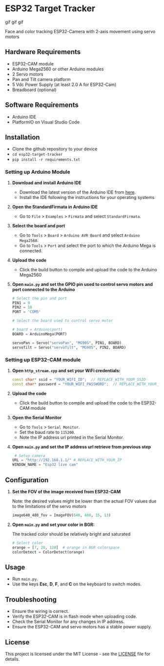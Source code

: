 # ESP32 Target Tracker

gif gif gif

Face and color tracking ESP32-Camera with 2-axis movement using servo motors

## Hardware Requirements

- ESP32-CAM module
- Arduino Mega2560 or other Arduino modules
- 2 Servo motors
- Pan and Tilt camera platform
- 5 Vdc Power Supply (at least 2.0 A for ESP32-Cam)
- Breadboard (optional)

## Software Requirements

- Arduino IDE 
- PlatformIO on Visual Studio Code

## Installation
- Clone the github repository to your device
- `cd esp32-target-tracker`
- `pip install -r requirements.txt`

### Setting up Arduino Module

1. **Download and install Arduino IDE**
   - Download the latest version of the Arduino IDE from [here](https://www.arduino.cc/en/software).
   - Install the IDE following the instructions for your operating systems

2. **Open the StandardFirmata in Arduino IDE**
   - Go to `File` > `Examples` > `Firmata` and select `StandardFirmata`.

3. **Select the board and port**
   - Go to `Tools` > `Board` > `Arduino AVR Board` and select `Arduino Mega2560`.
   - Go to `Tools` > `Port` and select the port to which the Arduino Mega is connected.

4. **Upload the code**
   - Click the build button to compile and upload the code to the Arduino Mega2560

5. **Open `main.py` and set the GPIO pin used to control servo motors and port connected to the Arduino**

    ```python
    # Select the pin and port
    PIN1 = 9
    PIN2 = 10   
    PORT = 'COM5'
    
    # Select the board used to control servo motor
    
    # board = Arduino(port)   
    BOARD = ArduinoMega(PORT)

    servoPan = Servo("servoPan", "MG90S", PIN1, BOARD)
    servoTilt = Servo("servoTilt", "MG90S", PIN2, BOARD)

### Setting up ESP32-CAM module

1. **Open `http_stream.cpp` and set your WiFi credentials:**

    ```cpp
    const char* ssid = "YOUR_WIFI_ID";  // REPLACE_WITH_YOUR_SSID
    const char* password = "YOUR_WIFI_PASSWORD";  // REPLACE_WITH_YOUR_PASSWORD

2. **Upload the code**
   - Click the build button to compile and upload the code to the ESP32-CAM module

3. **Open the Serial Monitor**
   - Go to `Tools` > `Serial Monitor`.
   - Set the baud rate to `115200`.
   - Note the IP address url printed in the Serial Monitor.

4. **Open `main.py` and set the IP address url retrieve from previous step**
    ```python
     # Setup camera
    URL = "http://192.168.1.1/" # REPLACE_WITH_YOUR_IP
    WINDOW_NAME = "Esp32 live cam"

## Configuration

1. **Set the FOV of the image received from ESP32-CAM** 
    
    Note: the desired values might be lower than the actual FOV values due to the limitations of the servo motors 
    ```python
    image640_480_fov = ImageFOV(640, 480, 15, 13)
   

2. **Open `main.py` and set your color in BGR:**
    
    The tracked color should be relatively bright and saturated
    ```python
    # Select color
    orange = [7, 20, 120]  # orange in BGR colorspace
    colorDetect = ColorDetect(orange)

## Usage

- Run `main.py`.
- Use the keys **Esc**, **D**, **F**, and **C** on the keyboard to switch modes.

## Troubleshooting

- Ensure the wiring is correct.
- Verify the ESP32-CAM is in flash mode when uploading code.
- Check the Serial Monitor for any changes in IP address.
- Ensure the ESP32-CAM and servo motors has a stable power supply.

## License

This project is licensed under the MIT License - see the [LICENSE](LICENSE) file for details.